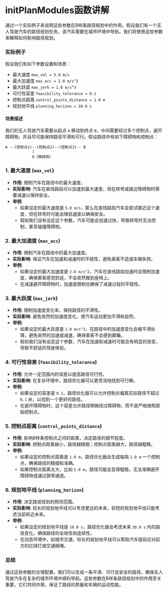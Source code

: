 # initPlanModules函数讲解
通过一个实际例子来说明这些参数在B样条路径规划中的作用。假设我们有一个无人驾驶汽车的路径规划任务，该汽车需要在城市环境中导航。我们将使用这些参数来解释如何影响路径规划。

### 实际例子

假设我们有如下参数设置和场景：
- 最大速度 `max_vel = 5.0 m/s`
- 最大加速度 `max_acc = 2.0 m/s^2`
- 最大跃度 `max_jerk = 1.0 m/s^3`
- 可行性容差 `feasibility_tolerance = 0.1`
- 控制点距离 `control_points_distance = 1.0 m`
- 规划地平线 `planning_horizon = 10.0 s`

#### 场景描述

我们的无人驾驶汽车需要从起点 `A` 移动到终点 `B`，中间需要经过多个控制点，避开障碍物，并且尽可能保持路径平滑和可行。假设路径中有如下障碍物和控制点：

```
A --(控制点1)--(控制点2)--(控制点3)-- B
            |
            O（障碍物）
```

### 1. 最大速度 (`max_vel`)

- **作用**: 限制汽车在路径中的最大速度。
- **实际影响**: 汽车在直线路段可以加速到最大速度，但在转弯或接近障碍物时需要减速以保持安全。
- **举例**:
  - 如果设定的最大速度是 `5.0 m/s`，那么在直线路段汽车会尝试接近这个速度，但在转弯时可能会降低速度以确保安全。
  - 假如我们没有设定这个参数，汽车可能会加速过快，导致转弯时无法控制，甚至碰撞障碍物。

### 2. 最大加速度 (`max_acc`)

- **作用**: 限制汽车在路径中的最大加速度。
- **实际影响**: 保证汽车在加速和减速时的平稳性，避免乘客不适或车辆失控。
- **举例**:
  - 如果设定的最大加速度是 `2.0 m/s^2`，汽车在直线路段加速时会限制加速度，确保乘客感觉舒适，不会突然推到座椅上。
  - 在减速避开障碍物时，加速度限制也确保了减速过程的平稳性。

### 3. 最大跃度 (`max_jerk`)

- **作用**: 限制加速度变化率，保持路径的平滑性。
- **实际影响**: 避免突然的加速度变化，使汽车运动更加平滑和自然。
- **举例**:
  - 如果设定的最大跃度是 `1.0 m/s^3`，在路径中的加速度变化会被平滑处理，避免突然的加速或减速，确保乘客不会感到颠簸。
  - 假如我们没有设定这个参数，汽车在加速和减速时可能会有明显的突变，导致不舒适的驾驶体验。

### 4. 可行性容差 (`feasibility_tolerance`)

- **作用**: 允许一定范围内的误差以提高路径可行性。
- **实际影响**: 在复杂环境中，路径优化器可以更灵活地找到可行解。
- **举例**:
  - 如果设定的容差是 `0.1`，路径优化器可以允许控制点偏离实际路径不超过 `0.1` 米，以找到一个更好的路径。
  - 在避开障碍物时，这个容差允许路径稍微绕过障碍物，而不是严格按照原始控制点。

### 5. 控制点距离 (`control_points_distance`)

- **作用**: 影响B样条控制点之间的距离，决定路径的细节程度。
- **实际影响**: 控制点距离越小，路径越精细；控制点距离越大，路径越粗略。
- **举例**:
  - 如果设定的控制点距离是 `1.0 m`，路径优化器会生成每隔 `1.0 m` 一个控制点，确保路径的精细和准确。
  - 如果控制点距离太大，比如 `5.0 m`，路径可能会显得粗糙，无法准确避开障碍物或通过狭窄通道。

### 6. 规划地平线 (`planning_horizon`)

- **作用**: 决定路径规划的预测范围。
- **实际影响**: 较长的规划地平线可以考虑更远的未来，较短的规划地平线只能考虑当前和近未来。
- **举例**:
  - 如果设定的规划地平线是 `10.0 s`，路径优化器会考虑未来 `10.0 s` 内的路径变化，确保路径的全局性和连续性。
  - 在动态环境中，如城市交通，较长的规划地平线可以帮助汽车提前应对前方的红绿灯或交通拥堵。

### 总结

通过这些参数的合理配置，我们可以生成一条平滑、可行且安全的路径，确保无人驾驶汽车在复杂的城市环境中顺利导航。这些参数在B样条路径规划中的作用至关重要，它们共同作用，保证了路径的质量和车辆的运动性能。
